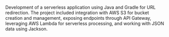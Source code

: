 Development of a serverless application using Java and Gradle for URL redirection. The project included integration with AWS S3 for bucket creation and management, exposing endpoints through API Gateway, leveraging AWS Lambda for serverless processing, and working with JSON data using Jackson.
